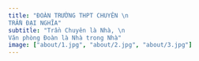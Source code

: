 ```yaml
---
title: "ĐOÀN TRƯỜNG THPT CHUYÊN \n
TRẦN ĐẠI NGHĨA"
subtitle: "Trần Chuyên là Nhà, \n
Văn phòng Đoàn là Nhà trong Nhà"
image: ["about/1.jpg", "about/2.jpg", "about/3.jpg"]
---
```

